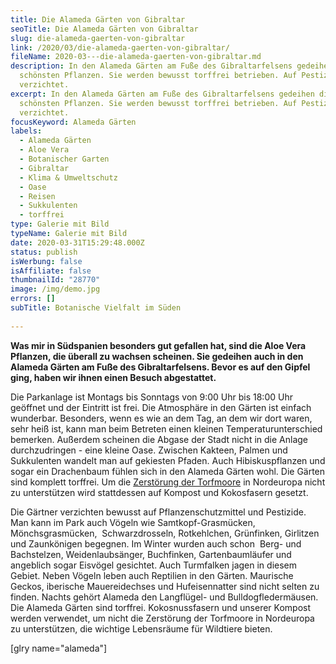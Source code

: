 ```yaml
---
title: Die Alameda Gärten von Gibraltar
seoTitle: Die Alameda Gärten von Gibraltar
slug: die-alameda-gaerten-von-gibraltar
link: /2020/03/die-alameda-gaerten-von-gibraltar/
fileName: 2020-03---die-alameda-gaerten-von-gibraltar.md
description: In den Alameda Gärten am Fuße des Gibraltarfelsens gedeihen die
  schönsten Pflanzen. Sie werden bewusst torffrei betrieben. Auf Pestizide wird
  verzichtet.
excerpt: In den Alameda Gärten am Fuße des Gibraltarfelsens gedeihen die
  schönsten Pflanzen. Sie werden bewusst torffrei betrieben. Auf Pestizide wird
  verzichtet.
focusKeyword: Alameda Gärten
labels:
  - Alameda Gärten
  - Aloe Vera
  - Botanischer Garten
  - Gibraltar
  - Klima & Umweltschutz
  - Oase
  - Reisen
  - Sukkulenten
  - torffrei
type: Galerie mit Bild
typeName: Galerie mit Bild
date: 2020-03-31T15:29:48.000Z
status: publish
isWerbung: false
isAffiliate: false
thumbnailId: "28770"
image: /img/demo.jpg
errors: []
subTitle: Botanische Vielfalt im Süden
  
---
```


**Was mir in Südspanien besonders gut gefallen hat, sind die Aloe Vera Pflanzen,
die überall zu wachsen scheinen. Sie gedeihen auch in den Alameda Gärten am Fuße
des Gibraltarfelsens. Bevor es auf den Gipfel ging, haben wir ihnen einen Besuch
abgestattet.**

Die Parkanlage ist Montags bis Sonntags von 9:00 Uhr bis 18:00 Uhr geöffnet und
der Eintritt ist frei. Die Atmosphäre in den Gärten ist einfach wunderbar.
Besonders, wenn es wie an dem Tag, an dem wir dort waren, sehr heiß ist, kann
man beim Betreten einen kleinen Temperaturunterschied bemerken. Außerdem
scheinen die Abgase der Stadt nicht in die Anlage durchzudringen - eine kleine
Oase. Zwischen Kakteen, Palmen und Sukkulenten wandelt man auf gekiesten Pfaden.
Auch Hibiskuspflanzen und sogar ein Drachenbaum fühlen sich in den Alameda
Gärten wohl. Die Gärten sind komplett torffrei. Um die
[Zerstörung der Torfmoore](/2019/01/koenigsmoor-moorfutures/) in Nordeuropa
nicht zu unterstützen wird stattdessen auf Kompost und Kokosfasern gesetzt.

Die Gärtner verzichten bewusst auf Pflanzenschutzmittel und Pestizide. Man kann
im Park auch Vögeln wie Samtkopf-Grasmücken, Mönchsgrasmücken,  Schwarzdrosseln,
Rotkehlchen, Grünfinken, Girlitzen und Zaunkönigen begegnen. Im Winter wurden
auch schon  Berg- und Bachstelzen, Weidenlaubsänger, Buchfinken,
Gartenbaumläufer und angeblich sogar Eisvögel gesichtet. Auch Turmfalken jagen
in diesem Gebiet. Neben Vögeln leben auch Reptilien in den Gärten. Maurische
Geckos, iberische Mauereidechses und Hufeisennatter sind nicht selten zu finden.
Nachts gehört Alameda den Langflügel- und Bulldogfledermäusen. Die Alameda
Gärten sind torffrei. Kokosnussfasern und unserer Kompost werden verwendet, um
nicht die Zerstörung der Torfmoore in Nordeuropa zu unterstützen, die wichtige
Lebensräume für Wildtiere bieten.

[glry name="alameda"]

  